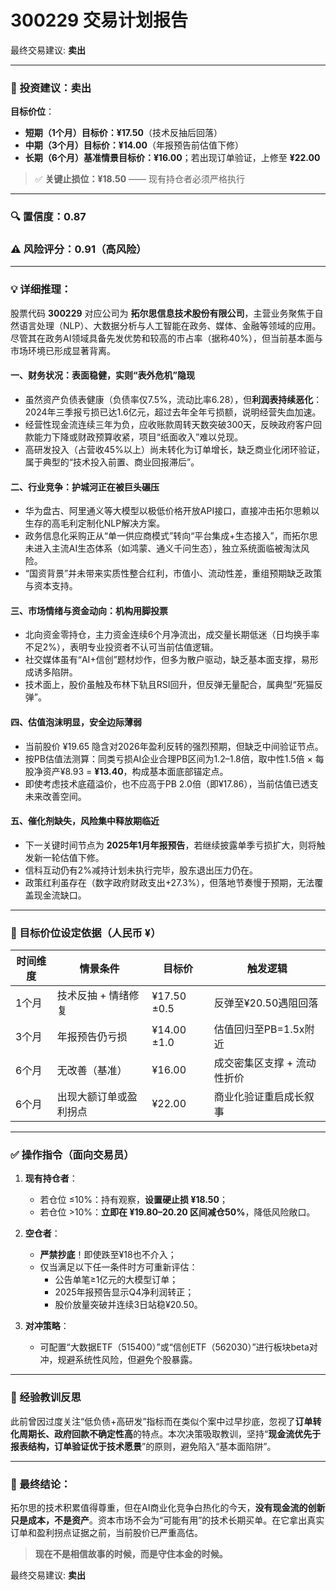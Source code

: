 # 300229 交易计划报告

最终交易建议: **卖出**

---

### 📌 投资建议：**卖出**

**目标价位**：  
- **短期（1个月）目标价：¥17.50**（技术反抽后回落）  
- **中期（3个月）目标价：¥14.00**（年报预告前估值下修）  
- **长期（6个月）基准情景目标价：¥16.00**；若出现订单验证，上修至 **¥22.00**

> ✅ **关键止损位：¥18.50** —— 现有持仓者必须严格执行

---

### 🔍 置信度：0.87  
### ⚠️ 风险评分：0.91（高风险）

---

### 💡 详细推理：

股票代码 **300229** 对应公司为 **拓尔思信息技术股份有限公司**，主营业务聚焦于自然语言处理（NLP）、大数据分析与人工智能在政务、媒体、金融等领域的应用。尽管其在政务AI领域具备先发优势和较高的市占率（据称40%），但当前基本面与市场环境已形成显著背离。

#### 一、财务状况：表面稳健，实则“表外危机”隐现
- 虽然资产负债表健康（负债率仅7.5%，流动比率6.28），但**利润表持续恶化**：2024年三季报亏损已达1.6亿元，超过去年全年亏损额，说明经营失血加速。
- 经营性现金流连续三年为负，应收账款周转天数突破300天，反映政府客户回款能力下降或财政预算收紧，项目“纸面收入”难以兑现。
- 高研发投入（占营收45%以上）尚未转化为订单增长，缺乏商业化闭环验证，属于典型的“技术投入前置、商业回报滞后”。

#### 二、行业竞争：护城河正在被巨头碾压
- 华为盘古、阿里通义等大模型以极低价格开放API接口，直接冲击拓尔思赖以生存的高毛利定制化NLP解决方案。
- 政务信息化采购正从“单一供应商模式”转向“平台集成+生态接入”，而拓尔思未进入主流AI生态体系（如鸿蒙、通义千问生态），独立系统面临被淘汰风险。
- “国资背景”并未带来实质性整合红利，市值小、流动性差，重组预期缺乏政策与资本支持。

#### 三、市场情绪与资金动向：机构用脚投票
- 北向资金零持仓，主力资金连续6个月净流出，成交量长期低迷（日均换手率不足2%），表明专业投资者不认可当前估值逻辑。
- 社交媒体虽有“AI+信创”题材炒作，但多为散户驱动，缺乏基本面支撑，易形成诱多陷阱。
- 技术面上，股价虽触及布林下轨且RSI回升，但反弹无量配合，属典型“死猫反弹”。

#### 四、估值泡沫明显，安全边际薄弱
- 当前股价 ¥19.65 隐含对2026年盈利反转的强烈预期，但缺乏中间验证节点。
- 按PB估值法测算：同类亏损AI企业合理PB区间为1.2–1.8倍，取中性1.5倍 × 每股净资产¥8.93 = **¥13.40**，构成基本面底部锚定点。
- 即使考虑技术底蕴溢价，也不应高于PB 2.0倍（即¥17.86），当前估值已透支未来改善空间。

#### 五、催化剂缺失，风险集中释放期临近
- 下一关键时间节点为 **2025年1月年报预告**，若继续披露单季亏损扩大，则将触发新一轮估值下修。
- 信科互动仍有2%减持计划未执行完毕，股东退出压力仍在。
- 政策红利虽存在（数字政府财政支出+27.3%），但落地节奏慢于预期，无法覆盖现金流缺口。

---

### 🎯 目标价位设定依据（人民币 ¥）

| 时间维度 | 情景条件 | 目标价 | 触发逻辑 |
|----------|---------|--------|----------|
| 1个月    | 技术反抽 + 情绪修复 | ¥17.50 ±0.5 | 反弹至¥20.50遇阻回落 |
| 3个月    | 年报预告仍亏损 | ¥14.00 ±1.0 | 估值回归至PB=1.5x附近 |
| 6个月    | 无改善（基准） | ¥16.00 | 成交密集区支撑 + 流动性折价 |
| 6个月    | 出现大额订单或盈利拐点 | ¥22.00 | 商业化验证重启成长叙事 |

---

### ✅ 操作指令（面向交易员）

1. **现有持仓者**：
   - 若仓位 ≤10%：持有观察，**设置硬止损 ¥18.50**；
   - 若仓位 >10%：**立即在 ¥19.80–20.20 区间减仓50%**，降低风险敞口。

2. **空仓者**：
   - **严禁抄底**！即使跌至¥18也不介入；
   - 仅当满足以下任一条件时方可重新评估：
     - 公告单笔≥1亿元的大模型订单；
     - 2025年报预告显示Q4净利润转正；
     - 股价放量突破并连续3日站稳¥20.50。

3. **对冲策略**：
   - 可配置“大数据ETF（515400）”或“信创ETF（562030）”进行板块beta对冲，规避系统性风险，但避免个股暴露。

---

### 🧭 经验教训反思

此前曾因过度关注“低负债+高研发”指标而在类似个案中过早抄底，忽视了**订单转化周期长、政府回款不确定性高**的特点。本次决策吸取教训，坚持“**现金流优先于报表结构，订单验证优于技术愿景**”的原则，避免陷入“基本面陷阱”。

---

### 💬 最终结论：

拓尔思的技术积累值得尊重，但在AI商业化竞争白热化的今天，**没有现金流的创新只是成本，不是资产**。资本市场不会为“可能有用”的技术长期买单。在它拿出真实订单和盈利拐点证据之前，当前股价已严重高估。

> **现在不是相信故事的时候，而是守住本金的时候。**

最终交易建议: **卖出**